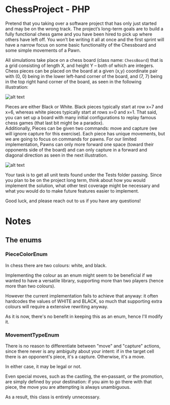 # ChessProject - PHP

Pretend that you taking over a software project that has only just started and may be on the wrong track. The project’s long-term goals are to build a fully functional chess game and you have been hired to pick up where others have left off.  You won’t be writing it all at once and the first sprint will have a narrow focus on some basic functionality of the Chessboard and some simple movements of a Pawn.

All simulations take place on a chess board (class name: `ChessBoard`) that is a grid consisting of length X, and height Y – both of which are integers.  Chess pieces can be placed on the board at a given (x,y) coordinate pair with (0, 0) being in the lower left-hand corner of the board, and (7, 7) being in the top right hand corner of the board, as seen in the following illustration:

![alt text](http://www.chessvariants.org/d.chess/startup.gif)

Pieces are either Black or White.  Black pieces typically start at row x=7 and x=6, whereas white pieces typically start at rows x=0 and x=1.  That said, you can set up a board with many initial configurations to replay famous chess games (that last bit might be a paradox).  
Additionally, Pieces can be given two commands: move and capture (we will ignore capture for this exercise).  Each piece has unique movements, but we are going to focus on commands for pawns.  For our limited implementation, Pawns can only more forward one space (toward their opponents side of the board) and can only capture in a forward and diagonal direction as seen in the next illustration.

![alt text](http://www.chessvariants.org/d.chess/pawnmove.gif)

Your task is to get all unit tests found under the Tests folder passing. Since you plan to be on the project long term, think about how you would implement the solution, what other test coverage might be necessary and what you would do to make future features easier to implement.

Good luck, and please reach out to us if you have any questions!

# Notes

## The enums

### PieceColorEnum
In chess there are two colours: white, and black.

Implementing the colour as an enum might seem to be beneficial if we wanted to have a versatile library, supporting more than two players (hence more than two colours).

However the current implementation fails to achieve that anyway: it often hardcodes the values of WHITE and BLACK, so much that supporting extra colours will require a extensive rewriting anyway.

As it is now, there's no benefit in keeping this as an enum, hence I'll modify it.

### MovementTypeEnum
There is no reason to differentiate between "move" and "capture" actions, since there never is any ambiguity about your intent: if in the target cell there is an opponent's piece, it's a capture. Otherwise, it's a move.

In either case, it may be legal or not.

Even special moves, such as the castling, the en‑passant, or the promotion, are simply defined by your destination: if you aim to go there with that piece, the move you are attempting is always unambiguous.

As a result, this class is entirely unnecessary.
